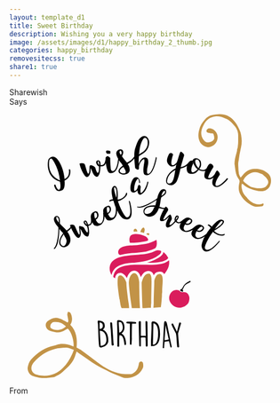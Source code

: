 ```yaml
---
layout: template_d1
title: Sweet Birthday
description: Wishing you a very happy birthday
image: /assets/images/d1/happy_birthday_2_thumb.jpg
categories: happy_birthday
removesitecss: true
share1: true
---
```

<link href="/assets/css/d1/style.css" rel="stylesheet" type="text/css">
  <div class="b-body2">
     <div class="top2 ball">
         <span class="sendername">Sharewish</span>
     <div style="clear: both;"></div>
        <span> Says </span>
    </div>
<svg class="svg2" xmlns="http://www.w3.org/2000/svg" xmlns:xlink="http://www.w3.org/1999/xlink" id="root" style="isolation:isolate" viewBox="0 0 1024 1024" width="1024" height="1024">
  <g id="I_Wish_You_A_Swwet_Sweet_Bithday_SVG">
    <g id="null">
      <path id="i" d=" M 218 232 C 221 256 208 264 202 266 C 201 257 199 244 195 231 C 191 218 170 164 144 193 C 140 198 130 259 185 276 C 186 279 191 304 181 306 C 177 306 171 296 169 288 C 168 285 163 287 164 291 C 166 296 170 318 192 308 C 194 307 205 304 202 272 C 228 260 223 234 223 234 C 221 228 218 232 218 232 Z  M 185 272 C 183 269 138 256 146 198 C 148 195 151 187 158 195 C 163 203 181 229 185 272 Z " fill="rgb(0,0,0)"></path>
      <path id="dot" d=" M 369 173 C 370 171 369 168 370 166 C 369 162 359 162 356 162 C 356 162 350 166 357 173 C 357 174 368 174 369 173 Z " fill="rgb(0,0,0)"></path>
      <path id="wish" d=" M 536 186 C 521 260 500 253 504 236 C 503 224 511 212 507 195 C 506 190 488 175 473 211 C 473 205 473 188 474 183 C 481 175 507 170 511 138 C 515 120 498 98 480 115 C 477 118 470 123 462 149 C 460 155 457 162 457 183 C 457 183 457 184 457 184 C 446 200 431 206 430 206 C 429 205 416 190 412 183 C 423 165 413 152 398 160 C 392 165 386 171 398 192 C 393 245 373 243 371 229 C 370 216 369 205 369 193 C 370 190 368 186 360 183 C 357 182 353 185 352 189 C 352 189 352 191 352 193 C 352 193 352 193 352 193 C 349 214 343 216 333 215 C 334 214 335 197 324 198 C 310 201 322 219 328 220 C 328 227 329 242 323 244 C 320 242 316 232 315 226 C 312 220 306 218 300 216 C 298 216 296 215 294 218 C 292 222 295 244 289 247 C 285 248 280 223 276 213 C 274 208 263 207 257 210 C 256 216 273 260 284 259 C 287 259 299 253 297 227 C 298 225 304 242 308 249 C 311 254 319 262 325 256 C 327 251 332 251 333 220 C 341 220 349 219 353 208 C 355 224 359 244 369 245 C 386 246 398 231 401 198 C 404 202 412 211 415 217 C 383 241 408 250 417 250 C 422 250 443 248 440 229 C 439 219 434 214 433 212 C 437 208 449 203 457 191 C 458 200 458 210 460 224 C 460 229 466 230 469 232 C 473 233 475 229 474 223 C 474 211 484 196 491 194 C 491 192 495 193 494 202 C 492 214 486 246 496 251 C 498 251 523 268 539 190 C 539 190 539 188 538 187 C 538 186 536 186 536 186 Z  M 491 118 C 493 115 508 111 506 138 C 502 166 479 170 474 177 C 476 174 475 139 491 118 Z  M 329 215 C 326 213 323 206 323 204 C 323 203 324 200 327 203 C 328 207 329 210 329 215 Z  M 408 178 C 406 175 401 170 404 164 C 405 163 408 160 410 167 C 411 172 411 172 408 178 Z  M 419 246 C 409 246 392 238 417 222 C 422 230 433 245 419 246 Z " fill="rgb(0,0,0)"></path>
      <path id="you" d=" M 799 264 C 799 264 796 263 796 263 C 774 290 755 297 754 288 C 753 275 765 258 770 250 C 771 247 766 239 763 237 C 761 235 759 232 753 245 C 750 252 738 266 728 262 C 727 261 727 253 746 223 C 747 221 746 219 745 217 C 741 210 734 208 730 213 C 728 215 724 221 721 228 C 721 228 720 228 720 228 C 712 237 698 232 695 229 C 702 221 702 214 701 207 C 701 196 689 190 682 190 C 679 191 672 191 670 199 C 665 197 659 200 655 206 C 645 219 632 221 627 223 C 628 218 637 188 639 181 C 641 175 633 169 627 166 C 623 167 615 203 612 206 C 603 215 599 217 595 215 C 590 213 593 195 598 180 C 600 177 598 173 594 172 C 591 170 587 172 585 173 C 582 179 572 196 579 208 C 581 212 593 231 611 213 C 610 215 609 222 608 227 C 584 239 570 263 574 279 C 576 287 596 298 611 277 C 613 274 619 261 626 228 C 631 227 641 224 650 218 C 649 220 649 221 649 222 C 648 229 648 244 660 247 C 670 248 680 249 692 233 C 694 233 706 240 717 236 C 714 244 712 253 714 260 C 717 267 732 273 747 261 C 746 262 736 284 749 293 C 751 294 766 306 799 267 C 799 267 800 266 799 264 Z  M 588 282 C 581 284 577 282 577 275 C 578 267 579 249 607 233 C 605 240 603 279 588 282 Z  M 669 242 C 661 238 669 215 672 211 C 673 210 671 202 671 201 C 674 215 683 228 689 230 C 681 238 674 243 669 242 Z  M 692 226 C 685 220 678 206 680 199 C 684 190 692 196 694 201 C 696 205 700 213 692 226 Z " fill="rgb(0,0,0)"></path>
    </g>
    <path id="a" d=" M 475 282 C 474 262 469 266 469 266 C 456 279 455 310 458 310 C 462 310 468 303 469 298 C 471 288 474 286 476 288 C 479 291 482 294 480 298 C 478 319 482 318 483 317 C 490 313 500 298 505 277 C 505 277 506 275 507 276 C 509 277 508 280 508 280 C 499 318 486 319 482 323 C 470 328 469 311 468 308 C 461 317 453 317 451 315 C 435 313 445 267 458 261 C 474 254 479 276 478 280 L 475 282 Z " fill="rgb(0,0,0)"></path>
    <g id="null">
      <path id="sweet1" d=" M 427 318 C 424 334 404 342 396 341 C 397 338 399 300 389 293 C 386 291 385 291 383 292 C 366 299 379 338 379 341 C 377 341 373 340 366 345 C 366 345 363 351 369 348 C 374 346 376 346 381 346 C 382 351 385 360 389 371 C 392 401 381 408 378 408 C 375 408 369 412 361 394 C 366 393 376 383 370 369 C 365 361 358 365 354 367 C 344 371 342 380 344 390 C 344 390 343 390 343 390 C 347 422 336 429 333 429 C 329 428 324 432 316 415 C 320 414 331 403 324 390 C 320 382 313 385 309 387 C 299 391 297 400 298 409 C 298 409 298 409 298 409 C 301 429 296 433 288 433 C 287 432 284 415 276 419 C 265 422 279 439 284 439 C 286 446 290 460 285 462 C 282 461 277 452 274 446 C 271 441 265 440 259 439 C 258 438 256 438 255 441 C 254 445 260 466 256 470 C 253 471 244 447 239 438 C 236 432 227 432 222 435 C 222 436 223 439 224 442 C 224 442 224 442 224 442 C 219 449 212 452 210 455 C 203 447 185 431 185 429 C 185 423 187 401 172 402 C 169 402 150 410 179 443 C 181 445 178 509 163 520 C 162 522 165 524 168 520 C 182 504 182 463 183 449 C 186 454 193 460 197 465 C 197 465 167 502 193 515 C 211 521 240 497 212 459 C 215 457 222 453 226 446 C 232 460 245 483 253 482 C 256 482 266 475 259 449 C 260 447 268 464 273 470 C 276 474 285 481 290 474 C 290 470 295 468 289 438 C 295 436 301 434 303 424 C 305 429 308 433 311 436 C 319 442 348 439 348 403 C 351 408 354 413 357 416 C 365 422 395 418 394 381 C 399 391 405 402 413 409 C 419 414 464 433 441 349 C 441 349 441 346 439 347 C 436 346 437 348 437 348 C 451 404 435 408 428 406 C 422 403 407 378 397 347 C 402 349 430 334 431 320 C 431 320 430 314 427 318 Z  M 173 405 C 183 406 181 426 181 426 C 177 421 168 410 173 405 Z  M 209 490 C 211 500 202 518 193 510 C 176 497 199 469 199 469 C 202 477 207 482 209 490 Z  M 284 434 C 281 432 277 426 276 424 C 276 423 277 420 279 423 C 281 426 282 429 284 434 Z  M 311 391 C 313 389 317 387 320 394 C 323 405 319 408 313 411 C 311 402 310 397 311 391 Z  M 357 371 C 358 369 363 367 366 373 C 369 384 364 388 359 391 C 356 381 356 376 357 371 Z  M 386 297 C 395 300 392 333 392 335 C 390 330 384 313 383 302 C 383 302 382 296 386 297 Z " fill="rgb(0,0,0)"></path>
      <path id="sweet2" d=" M 786 468 C 772 474 753 462 749 456 C 752 454 785 435 785 422 C 784 419 784 418 781 417 C 767 406 742 439 740 441 C 739 440 737 436 729 433 C 729 433 722 434 728 437 C 732 440 734 442 736 446 C 733 449 727 457 721 467 C 697 487 686 482 684 479 C 682 476 676 474 685 457 C 689 461 704 463 711 450 C 715 442 708 438 704 436 C 695 430 686 434 679 440 C 679 440 679 440 679 440 C 655 461 643 456 641 454 C 639 451 633 448 643 432 C 646 435 661 437 668 424 C 672 416 665 412 661 410 C 653 405 644 408 638 414 C 637 414 637 414 637 414 C 622 428 617 426 612 420 C 613 418 624 406 617 401 C 608 395 602 415 605 420 C 601 425 591 437 586 434 C 585 431 590 421 593 416 C 596 410 593 404 591 399 C 590 398 590 396 587 397 C 582 398 569 416 564 415 C 561 413 575 391 580 382 C 583 377 578 369 572 367 C 571 368 570 370 568 372 C 568 372 568 372 568 372 C 560 373 553 368 549 368 C 552 358 554 334 556 333 C 561 330 581 319 571 306 C 569 304 552 293 541 336 C 541 339 487 373 469 367 C 466 367 466 371 472 371 C 493 374 527 350 539 343 C 537 348 536 357 534 363 C 534 363 486 360 491 389 C 496 407 532 417 547 373 C 551 373 558 377 566 376 C 558 390 547 413 552 419 C 554 421 565 425 583 405 C 584 405 575 421 573 429 C 572 433 571 444 580 444 C 583 442 588 445 608 423 C 613 427 619 431 628 426 C 625 431 623 436 623 441 C 622 450 642 472 671 452 C 668 457 666 462 666 466 C 665 476 685 499 715 476 C 709 486 705 498 703 509 C 702 517 713 563 768 497 C 768 497 770 495 769 493 C 768 491 767 493 767 493 C 730 537 717 526 715 519 C 714 512 725 486 745 459 C 747 465 774 479 786 472 C 786 472 791 468 786 468 Z  M 569 310 C 574 318 556 328 556 328 C 558 321 562 308 569 310 Z  M 520 387 C 513 395 493 398 494 386 C 495 364 531 368 531 368 C 527 374 526 381 520 387 Z  M 609 416 C 608 413 611 406 613 405 C 613 404 616 403 615 407 C 614 410 612 412 609 416 Z  M 660 415 C 662 415 666 417 663 423 C 656 432 650 430 645 428 C 651 420 654 417 660 415 Z  M 702 441 C 705 440 709 443 706 449 C 698 458 693 456 687 454 C 694 446 697 443 702 441 Z  M 780 422 C 782 431 754 448 752 449 C 755 444 765 430 773 422 C 773 422 778 418 780 422 Z " fill="rgb(0,0,0)"></path>
    </g>
    <g id="birthday">
      <path d=" M 342 818 C 348 812 349 811 349 803 C 349 790 339 786 327 785 C 325 785 323 786 323 788 C 323 791 323 792 324 796 C 325 807 326 879 330 882 C 334 884 335 884 338 883 L 341 882 C 353 879 362 870 362 858 C 362 842 358 825 342 818 Z  M 330 808 C 330 806 330 794 330 792 C 337 792 342 796 342 804 C 342 810 338 815 332 815 C 332 815 331 815 330 815 C 330 814 330 809 330 808 Z  M 335 877 L 334 877 C 333 860 332 844 331 826 C 331 826 331 823 331 822 C 349 822 355 840 355 856 C 355 868 348 877 335 877 Z " fill="rgb(0,0,0)"></path>
      <path d=" M 376 794 C 375 791 369 790 369 793 C 369 802 370 810 371 819 L 374 872 C 374 874 375 876 377 876 C 380 876 381 875 382 873 C 382 871 381 869 381 867 L 376 794 Z " fill="rgb(0,0,0)"></path>
      <path d=" M 410 832 C 417 827 421 820 421 809 C 421 795 416 783 399 783 C 397 783 394 784 394 787 L 394 787 C 394 789 394 799 394 800 C 395 806 395 828 395 831 C 395 839 395 872 395 879 C 397 881 400 881 402 879 C 402 865 401 852 403 838 C 403 838 404 838 404 838 C 418 838 420 863 421 872 C 421 874 422 874 423 874 C 425 874 427 873 427 871 C 427 858 423 838 410 832 Z  M 402 829 L 400 791 C 400 790 403 790 404 790 C 412 790 415 804 415 810 C 415 818 410 827 402 829 Z " fill="rgb(0,0,0)"></path>
      <path d=" M 460 790 C 450 789 441 789 432 789 C 426 790 427 794 431 795 L 441 796 C 441 796 441 819 441 828 C 441 837 441 862 441 870 C 441 873 446 875 447 871 L 447 869 C 447 864 448 854 448 850 C 448 834 448 796 449 796 L 462 796 C 465 796 465 790 460 790 Z " fill="rgb(0,0,0)"></path>
      <path d=" M 500 787 C 498 787 498 789 498 791 C 498 805 499 819 499 836 L 499 841 C 495 840 485 841 481 840 L 481 789 C 481 788 477 787 477 787 C 474 787 473 789 473 792 L 475 877 C 475 878 477 879 478 879 C 479 879 481 879 481 878 L 481 847 C 488 846 494 846 498 847 C 499 857 499 867 499 877 C 499 878 501 880 502 880 L 502 880 C 504 880 506 878 506 876 L 505 790 C 504 788 502 787 500 787 Z " fill="rgb(0,0,0)"></path>
      <path d=" M 526 788 L 526 788 C 524 788 521 789 521 791 L 520 792 C 520 794 520 811 520 813 C 519 829 519 844 518 859 C 518 864 518 878 518 878 C 520 878 522 878 523 878 C 544 878 550 860 551 837 C 551 836 551 834 551 832 C 551 815 548 789 526 788 Z  M 544 838 C 544 847 541 873 526 873 C 526 873 525 873 525 873 L 527 795 C 544 796 545 826 544 838 Z " fill="rgb(0,0,0)"></path>
      <path d=" M 566 794 L 561 884 C 561 886 566 887 566 884 C 566 879 567 868 568 862 L 584 860 L 589 882 C 591 885 594 883 594 881 C 581 817 579 806 576 794 C 574 786 567 783 566 794 Z  M 568 857 C 568 856 568 851 568 850 C 569 843 571 808 571 801 L 583 854 L 568 857 Z " fill="rgb(0,0,0)"></path>
      <path d=" M 628 795 C 628 791 621 791 621 794 L 613 826 L 599 797 C 598 794 591 795 594 802 C 596 806 606 826 609 831 C 612 844 612 866 614 881 C 614 883 616 883 618 883 C 619 883 621 882 621 881 L 617 832 L 628 795 L 628 795 L 628 795 Z " fill="rgb(0,0,0)"></path>
    </g>
    <g id="cake">
      <path id="g2" d=" M 578 550 C 579 551 580 553 581 556 C 568 571 538 573 504 573 C 508 572 512 570 515 569 C 529 564 553 554 561 541 C 562 539 563 536 563 534 C 569 538 574 543 578 550 Z " fill="rgb(218,28,92)"></path>
      <path id="t4" d=" M 507 465 C 510 465 511 466 512 467 C 512 468 512 470 509 473 C 507 471 504 470 501 468 C 501 468 501 468 501 468 C 503 465 506 465 507 465 Z " fill="rgb(194,147,71)"></path>
      <path id="t3" d=" M 490 444 C 491 444 493 445 493 446 C 496 449 496 455 492 464 C 492 464 492 464 492 464 C 488 462 483 461 479 460 C 482 450 487 445 490 444 Z " fill="rgb(194,147,71)"></path>
      <path id="t2" d=" M 457 450 C 458 449 461 448 463 449 C 466 451 468 454 468 459 C 464 458 459 459 455 459 C 454 455 455 452 457 450 Z " fill="rgb(194,147,71)"></path>
      <path id="t1" d=" M 442 476 C 448 465 474 466 492 474 C 492 474 492 474 492 474 C 492 474 492 474 492 474 C 494 475 495 475 497 476 C 502 479 510 485 507 491 C 506 492 506 492 506 492 C 481 499 454 500 449 500 C 447 500 444 500 441 500 C 439 494 438 483 442 476 Z " fill="rgb(218,28,92)"></path>
      <path id="g1" d=" M 399 529 C 407 509 440 510 457 509 C 484 507 515 503 538 489 C 540 497 541 515 533 520 C 518 527 504 532 487 534 C 470 537 452 537 435 539 C 426 540 417 542 408 544 C 400 546 396 537 399 529 C 402 522 396 536 399 529 Z " fill="rgb(218,28,92)"></path>
      <path id="g3" d=" M 367 589 C 373 547 433 547 465 544 C 487 542 510 541 531 531 C 539 527 546 526 555 530 C 557 537 550 543 545 546 C 520 565 487 569 457 573 C 424 574 382 580 374 618 C 368 609 366 599 367 589 C 369 571 366 599 367 589 Z " fill="rgb(218,28,92)"></path>
      <path id="g4" d=" M 387 627 C 387 628 387 629 387 630 C 385 629 382 627 380 625 C 385 589 418 582 457 580 C 457 580 457 580 457 580 C 457 580 457 580 457 580 C 459 580 460 580 461 580 C 471 580 482 580 492 580 C 529 581 565 581 584 564 C 586 577 584 595 566 615 C 566 613 565 612 563 610 C 558 605 551 604 541 607 C 536 608 531 613 528 619 C 527 615 525 611 522 608 C 518 605 514 603 508 603 C 494 604 486 615 481 626 C 477 613 469 602 457 602 C 446 602 435 611 430 629 C 421 613 411 610 406 610 C 396 610 389 617 387 627 Z " fill="rgb(218,28,92)"></path>
      <path id="b2" d=" M 444 712 C 441 689 437 657 437 645 C 438 623 448 611 457 611 C 465 611 473 621 475 644 C 475 664 476 716 478 739 C 468 739 457 739 448 739 C 447 734 446 724 444 712 Z " fill="rgb(194,147,71)"></path>
      <path id="b3" d=" M 484 645 C 489 628 495 613 509 613 C 511 612 514 613 515 615 C 520 620 520 633 520 641 C 520 642 520 643 520 644 C 520 656 519 694 519 720 C 518 727 518 734 518 738 C 508 738 498 739 487 739 C 486 717 484 664 484 645 Z " fill="rgb(194,147,71)"></path>
      <path id="b1" d=" M 404 711 C 404 709 404 708 403 707 C 395 654 395 643 397 628 C 397 623 401 619 406 619 C 409 619 419 621 428 645 C 428 659 432 689 435 713 C 437 724 438 734 438 739 C 422 739 413 739 411 739 C 409 737 407 732 404 711 Z " fill="rgb(194,147,71)"></path>
      <path id="b4" d=" M 559 669 C 559 673 559 677 559 681 C 558 685 558 690 558 695 C 557 710 556 725 554 736 C 548 736 539 737 527 738 C 527 733 528 727 528 720 C 528 694 530 656 530 644 C 530 644 530 644 530 644 L 530 642 C 530 632 538 617 544 615 C 546 615 549 614 550 614 C 554 614 556 616 556 617 C 563 623 561 645 559 669 Z " fill="rgb(194,147,71)"></path>
    </g>
    <g id="cherry">
      <path id="tail" d=" M 626 676 C 626 676 627 676 626 676 C 623 673 626 670 629 670 C 633 667 635 660 638 656 C 643 650 647 647 653 643 C 655 643 656 642 657 641 C 659 640 662 638 663 641 C 663 643 662 644 661 644 C 651 650 642 652 638 663 C 637 665 636 668 634 670 C 633 673 635 674 636 677 C 634 681 629 677 626 676 Z " fill-rule="evenodd" fill="rgb(4,4,4)"></path>
      <g id="null">
        <path d=" M 658 698 C 656 689 651 682 643 681 C 638 680 633 681 628 680 C 624 679 623 675 620 674 C 599 666 581 687 585 708 C 589 727 610 741 629 737 C 638 735 644 732 651 725 C 657 720 660 705 658 698 C 657 695 659 700 658 698 Z " fill-rule="evenodd" fill="rgb(218,28,92)"></path>
        <path d=" M 634 680 C 634 680 634 680 634 680 C 634 680 634 680 634 680 Z " fill-rule="evenodd" fill="rgb(218,28,92)"></path>
      </g>
    </g>
    <path id="sprinkle1" d=" M 207 806 C 195 794 181 788 164 790 C 157 790 151 797 150 804 C 149 808 150 810 153 813 C 168 823 192 821 207 806 Z  M 236 892 C 225 889 217 883 207 884 C 193 885 179 885 166 889 C 135 897 111 914 90 937 C 87 940 85 944 83 948 C 76 964 85 980 101 983 C 110 986 120 987 129 987 C 155 986 178 977 196 958 C 210 944 221 927 229 909 C 232 904 233 899 236 892 Z  M 246 898 C 243 906 241 914 238 921 C 231 939 217 953 202 966 C 193 975 183 983 171 988 C 168 990 166 991 163 992 C 148 994 133 996 119 995 C 106 994 96 991 84 987 C 74 983 66 970 67 957 C 69 947 72 936 79 928 C 103 901 131 882 165 876 C 168 875 170 875 172 874 C 193 867 212 871 231 878 C 232 879 233 879 235 879 C 237 859 227 826 214 814 C 211 815 208 817 205 819 C 193 827 181 830 167 827 C 158 825 149 824 142 819 C 131 810 130 795 140 787 C 153 777 167 771 183 777 C 190 778 196 783 202 786 C 206 788 209 790 213 792 C 217 788 216 784 215 780 C 214 774 213 769 212 764 C 212 761 213 757 214 753 C 223 753 225 759 227 765 C 231 778 230 789 223 800 C 246 824 249 853 246 884 C 251 886 255 889 260 891 C 281 906 302 922 323 938 C 349 958 378 974 411 980 C 420 981 428 981 438 981 C 452 982 461 973 468 962 C 470 958 472 952 473 947 C 473 945 474 943 474 941 C 475 938 477 935 480 935 C 485 934 488 937 489 941 C 490 948 491 955 487 961 C 476 983 456 993 433 995 C 423 996 415 994 407 990 C 394 984 380 979 367 973 C 351 965 333 957 317 947 C 296 934 277 919 257 906 C 253 903 250 901 246 898 Z " fill="rgb(194,147,71)"></path>
    <path id="sprinkle2" d=" M 855 273 C 855 273 855 274 856 274 C 861 281 868 284 874 289 C 878 292 882 295 887 296 C 898 299 908 301 920 300 C 926 300 932 298 937 295 C 943 290 946 285 947 279 C 948 268 935 257 931 254 C 928 251 925 248 920 247 C 909 241 897 239 885 244 C 871 250 861 259 855 273 Z  M 846 261 C 850 256 854 252 858 247 C 868 236 881 230 896 229 C 913 228 929 232 942 243 C 959 254 961 277 952 294 C 944 306 933 312 919 311 C 908 310 896 307 885 303 C 874 300 863 294 854 285 C 853 285 852 285 851 283 C 850 286 849 289 849 293 C 850 302 852 312 857 320 C 860 325 864 329 868 333 C 873 340 878 345 885 350 C 898 359 912 362 927 356 C 928 355 929 356 929 356 C 931 359 929 366 924 366 C 911 368 898 370 885 362 C 880 359 859 349 845 323 C 837 309 838 293 842 277 C 842 274 842 271 840 268 C 836 262 832 257 830 249 C 829 246 828 241 827 236 C 826 229 825 222 824 214 C 823 211 824 206 824 202 C 825 190 829 178 832 166 C 833 163 833 161 833 158 C 835 153 836 148 836 143 C 837 137 837 131 837 126 C 837 121 837 116 837 111 C 838 96 833 82 823 71 C 814 60 804 49 789 44 C 778 39 765 35 753 37 C 736 39 722 48 713 64 C 708 73 703 83 702 94 C 701 107 705 118 714 127 C 721 134 730 133 739 129 C 742 128 744 126 746 124 C 747 123 748 122 749 120 C 750 114 749 108 747 103 C 746 100 745 99 741 99 C 737 99 732 98 727 97 C 721 96 719 90 723 85 C 726 81 730 80 735 81 C 746 83 754 90 759 100 C 766 115 759 133 749 141 C 738 149 726 153 713 146 C 705 142 698 135 695 126 C 690 113 691 100 694 88 C 697 73 705 60 715 49 C 722 40 731 34 742 32 C 750 31 759 29 768 29 C 808 27 831 59 842 87 C 848 99 849 113 850 127 C 850 142 846 156 843 171 C 841 180 840 192 838 202 C 836 210 838 225 838 232 C 838 236 839 239 839 242 C 839 249 842 255 846 261 Z " fill="rgb(194,147,71)"></path>
  </g>
</svg>
<div class="b-end"> From <span class="sendername"></span> </div>
<canvas id="canvas"></canvas>

<script>
            let W = window.innerWidth;
let H = window.innerHeight;
const canvas = document.getElementById("canvas");
const context = canvas.getContext("2d");
const maxConfettis = 40;
const particles = [];

const possibleColors = [
  "DodgerBlue",
  "OliveDrab",
  "Gold",
  "Pink",
  "SlateBlue",
  "LightBlue",
  "Gold",
  "Violet",
  "PaleGreen",
  "SteelBlue",
  "SandyBrown",
  "Chocolate",
  "Crimson"
];

function randomFromTo(from, to) {
  return Math.floor(Math.random() * (to - from + 1) + from);
}

function confettiParticle() {
  this.x = Math.random() * W; // x
  this.y = Math.random() * H - H; // y
  this.r = randomFromTo(11, 33); // radius
  this.d = Math.random() * maxConfettis + 11;
  this.color =
    possibleColors[Math.floor(Math.random() * possibleColors.length)];
  this.tilt = Math.floor(Math.random() * 33) - 11;
  this.tiltAngleIncremental = Math.random() * 0.07 + 0.05;
  this.tiltAngle = 0;

  this.draw = function() {
    context.beginPath();
    context.lineWidth = this.r / 2;
    context.strokeStyle = this.color;
    context.moveTo(this.x + this.tilt + this.r / 3, this.y);
    context.lineTo(this.x + this.tilt, this.y + this.tilt + this.r / 5);
    return context.stroke();
  };
}

function Draw() {
  const results = [];

  // Magical recursive functional love
  requestAnimationFrame(Draw);

  context.clearRect(0, 0, W, window.innerHeight);

  for (var i = 0; i < maxConfettis; i++) {
    results.push(particles[i].draw());
  }

  let particle = {};
  let remainingFlakes = 0;
  for (var i = 0; i < maxConfettis; i++) {
    particle = particles[i];

    particle.tiltAngle += particle.tiltAngleIncremental;
    particle.y += (Math.cos(particle.d) + 3 + particle.r / 2) / 2;
    particle.tilt = Math.sin(particle.tiltAngle - i / 3) * 15;

    if (particle.y <= H) remainingFlakes++;

    // If a confetti has fluttered out of view,
    // bring it back to above the viewport and let if re-fall.
    if (particle.x > W + 30 || particle.x < -30 || particle.y > H) {
      particle.x = Math.random() * W;
      particle.y = -30;
      particle.tilt = Math.floor(Math.random() * 10) - 20;
    }
  }

  return results;
}

window.addEventListener(
  "resize",
  function() {
    W = window.innerWidth;
    H = window.innerHeight;
    canvas.width = window.innerWidth;
    canvas.height = window.innerHeight;
  },
  false
);

// Push new confetti objects to `particles[]`
for (var i = 0; i < maxConfettis; i++) {
  particles.push(new confettiParticle());
}

// Initialize
canvas.width = W;
canvas.height = H;
Draw();

        </script>
</div> 